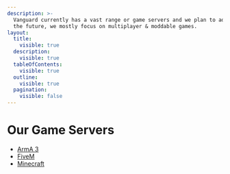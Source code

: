 ```yaml
---
description: >-
  Vanguard currently has a vast range or game servers and we plan to add more in
  the future, we mostly focus on multiplayer & moddable games.
layout:
  title:
    visible: true
  description:
    visible: true
  tableOfContents:
    visible: true
  outline:
    visible: true
  pagination:
    visible: false
---
```


# Our Game Servers

* [ArmA 3](../other-games/arma-3.md)
* [FiveM](broken-reference)
* [Minecraft](../other-games/minecraft.md)
